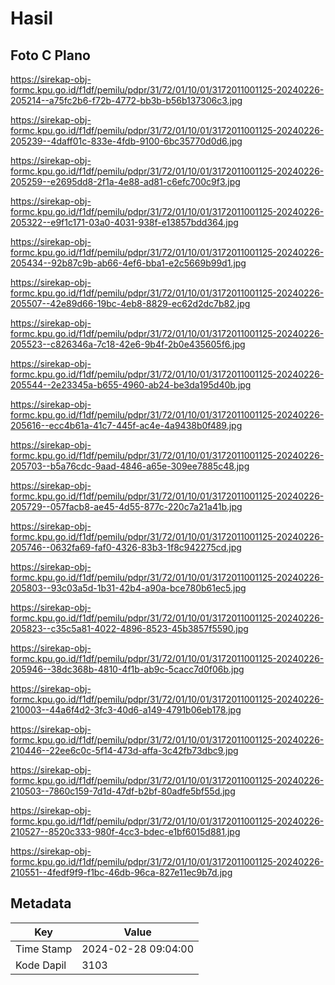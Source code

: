 # Hasil

## Foto C Plano

https://sirekap-obj-formc.kpu.go.id/f1df/pemilu/pdpr/31/72/01/10/01/3172011001125-20240226-205214--a75fc2b6-f72b-4772-bb3b-b56b137306c3.jpg

https://sirekap-obj-formc.kpu.go.id/f1df/pemilu/pdpr/31/72/01/10/01/3172011001125-20240226-205239--4daff01c-833e-4fdb-9100-6bc35770d0d6.jpg

https://sirekap-obj-formc.kpu.go.id/f1df/pemilu/pdpr/31/72/01/10/01/3172011001125-20240226-205259--e2695dd8-2f1a-4e88-ad81-c6efc700c9f3.jpg

https://sirekap-obj-formc.kpu.go.id/f1df/pemilu/pdpr/31/72/01/10/01/3172011001125-20240226-205322--e9f1c171-03a0-4031-938f-e13857bdd364.jpg

https://sirekap-obj-formc.kpu.go.id/f1df/pemilu/pdpr/31/72/01/10/01/3172011001125-20240226-205434--92b87c9b-ab66-4ef6-bba1-e2c5669b99d1.jpg

https://sirekap-obj-formc.kpu.go.id/f1df/pemilu/pdpr/31/72/01/10/01/3172011001125-20240226-205507--42e89d66-19bc-4eb8-8829-ec62d2dc7b82.jpg

https://sirekap-obj-formc.kpu.go.id/f1df/pemilu/pdpr/31/72/01/10/01/3172011001125-20240226-205523--c826346a-7c18-42e6-9b4f-2b0e435605f6.jpg

https://sirekap-obj-formc.kpu.go.id/f1df/pemilu/pdpr/31/72/01/10/01/3172011001125-20240226-205544--2e23345a-b655-4960-ab24-be3da195d40b.jpg

https://sirekap-obj-formc.kpu.go.id/f1df/pemilu/pdpr/31/72/01/10/01/3172011001125-20240226-205616--ecc4b61a-41c7-445f-ac4e-4a9438b0f489.jpg

https://sirekap-obj-formc.kpu.go.id/f1df/pemilu/pdpr/31/72/01/10/01/3172011001125-20240226-205703--b5a76cdc-9aad-4846-a65e-309ee7885c48.jpg

https://sirekap-obj-formc.kpu.go.id/f1df/pemilu/pdpr/31/72/01/10/01/3172011001125-20240226-205729--057facb8-ae45-4d55-877c-220c7a21a41b.jpg

https://sirekap-obj-formc.kpu.go.id/f1df/pemilu/pdpr/31/72/01/10/01/3172011001125-20240226-205746--0632fa69-faf0-4326-83b3-1f8c942275cd.jpg

https://sirekap-obj-formc.kpu.go.id/f1df/pemilu/pdpr/31/72/01/10/01/3172011001125-20240226-205803--93c03a5d-1b31-42b4-a90a-bce780b61ec5.jpg

https://sirekap-obj-formc.kpu.go.id/f1df/pemilu/pdpr/31/72/01/10/01/3172011001125-20240226-205823--c35c5a81-4022-4896-8523-45b3857f5590.jpg

https://sirekap-obj-formc.kpu.go.id/f1df/pemilu/pdpr/31/72/01/10/01/3172011001125-20240226-205946--38dc368b-4810-4f1b-ab9c-5cacc7d0f06b.jpg

https://sirekap-obj-formc.kpu.go.id/f1df/pemilu/pdpr/31/72/01/10/01/3172011001125-20240226-210003--44a6f4d2-3fc3-40d6-a149-4791b06eb178.jpg

https://sirekap-obj-formc.kpu.go.id/f1df/pemilu/pdpr/31/72/01/10/01/3172011001125-20240226-210446--22ee6c0c-5f14-473d-affa-3c42fb73dbc9.jpg

https://sirekap-obj-formc.kpu.go.id/f1df/pemilu/pdpr/31/72/01/10/01/3172011001125-20240226-210503--7860c159-7d1d-47df-b2bf-80adfe5bf55d.jpg

https://sirekap-obj-formc.kpu.go.id/f1df/pemilu/pdpr/31/72/01/10/01/3172011001125-20240226-210527--8520c333-980f-4cc3-bdec-e1bf6015d881.jpg

https://sirekap-obj-formc.kpu.go.id/f1df/pemilu/pdpr/31/72/01/10/01/3172011001125-20240226-210551--4fedf9f9-f1bc-46db-96ca-827e11ec9b7d.jpg


## Metadata

| Key        | Value               |
| ---------- | ------------------- |
| Time Stamp | 2024-02-28 09:04:00 |
| Kode Dapil | 3103                |



